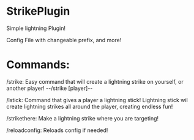 # StrikePlugin
Simple lightning Plugin!

Config File with changeable prefix, and more! 

# Commands:
  /strike: Easy command that will create a lightning strike on yourself, or another player! --/strike [player]--
  
  /lstick: Command that gives a player a lightning stick! Lightning stick wil create lightning strikes all around the player, creating endless fun!
  
  /strikethere: Make a lightning strike where you are targeting!
  
  /reloadconfig: Reloads config if needed!
  
    
